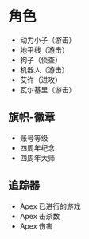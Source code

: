 # 角色

- 动力小子（游击）
- 地平线（游击）
- 狗子（侦查）
- 机器人（游击）
- 艾许（进攻）
- 瓦尔基里（游击）

## 旗帜-徽章

- 账号等级
- 四周年纪念
- 四周年大师

## 追踪器

- Apex 已进行的游戏
- Apex 击杀数
- Apex 伤害
